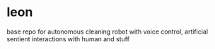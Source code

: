 # leon
base repo for autonomous cleaning robot with voice control, artificial sentient interactions with human and stuff 
